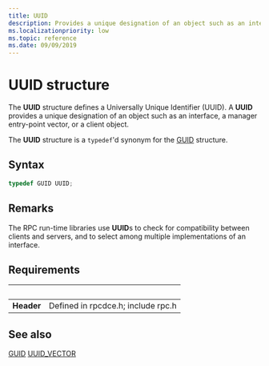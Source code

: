 ```yaml
---
title: UUID
description: Provides a unique designation of an object such as an interface, a manager entry-point vector, or a client object.
ms.localizationpriority: low
ms.topic: reference
ms.date: 09/09/2019
---
```


# UUID structure

The **UUID** structure defines a Universally Unique Identifier (UUID). A **UUID** provides a unique designation of an object such as an interface, a manager entry-point vector, or a client object.

The **UUID** structure is a `typedef`'d synonym for the [GUID](/windows/win32/api/guiddef/ns-guiddef-guid) structure.

## Syntax

```cpp
typedef GUID UUID;
```

## Remarks

The RPC run-time libraries use **UUID**s to check for compatibility between clients and servers, and to select among multiple implementations of an interface.

## Requirements

| &nbsp; | &nbsp; |
| ---- |:---- |
| **Header** | Defined in rpcdce.h; include rpc.h |

## See also

[GUID](/windows/win32/api/guiddef/ns-guiddef-guid)
[UUID\_VECTOR](/windows/win32/api/rpcdce/ns-rpcdce-uuid_vector)